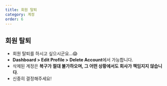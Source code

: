 ```yaml
---
title: 회원 탈퇴
category: 계정
order: 6
---
```


## 회원 탈퇴

- 회원 탈퇴를 하시고 싶으시군요...😱
- **Dashboard > Edit Profile > Delete Account**에서 가능합니다.
- 삭제된 계정은 **복구가 절대 불가하오며, 그 어떤 상황에서도 회사가 책임지지 않습니다**.
- 신중히 결정해주세요!

